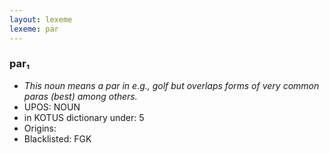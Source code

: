 ```yaml
---
layout: lexeme
lexeme: par
---
```


###  par₁

* _This noun means a par in e.g., golf but overlaps forms of very common *paras* (best) among others._
* UPOS:  NOUN
* in KOTUS dictionary under:  5
* Origins: 
* Blacklisted:  FGK

